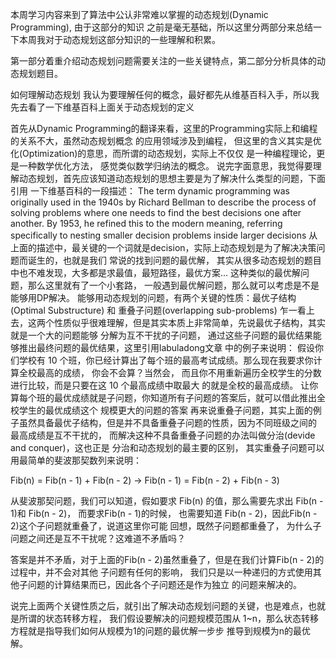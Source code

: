 本周学习内容来到了算法中公认非常难以掌握的动态规划(Dynamic Programming), 由于这部分的知识 之前是毫无基础，所以这里分两部分来总结一下本周我对于动态规划这部分知识的一些理解和积累。

第一部分着重介绍动态规划问题需要关注的一些关键特点，第二部分分析具体的动态规划题目。

如何理解动态规划
我认为要理解任何的概念，最好都先从维基百科入手，所以我先去看了一下维基百科上面关于动态规划的定义

首先从Dynamic Programming的翻译来看，这里的Programming实际上和编程的关系不大，虽然动态规划概念 的应用领域涉及到编程，
但这里的含义其实是优化(Optimization)的意思，而所谓的动态规划，实际上不仅仅 是一种编程理论，更是一种数学优化方法，
感觉类似数学归纳法的概念。
说完字面意思，我觉得要理解动态规划，首先应该知道动态规划的思想主要是为了解决什么类型的问题，下面引用 一下维基百科的一段描述：
The term dynamic programming was originally used in the 1940s by Richard Bellman to describe the process of solving problems where one needs to find the best decisions one after another. By 1953, he refined this to the modern meaning, referring specifically to nesting smaller decision problems inside larger decisions
从上面的描述中，最关键的一个词就是decision，实际上动态规划是为了解决决策问题而诞生的，也就是我们 常说的找到问题的最优解，
其实从很多动态规划的题目中也不难发现，大多都是求最值，最短路径，最优方案... 这种类似的最优解问题，那么这里就有了一个小套路，
一般遇到最优解问题，那么就可以考虑是不是能够用DP解决。
能够用动态规划的问题，有两个关键的性质：最优子结构(Optimal Substructure) 和 重叠子问题(overlapping sub-problems)
乍一看上去，这两个性质似乎很难理解，但是其实本质上非常简单，先说最优子结构，其实就是一个大的问题能够 分解为互不干扰的子问题，
通过这些子问题的最优结果能够推出最终问题的最优结果，这里引用labuladong文章 中的例子来说明：
假设你们学校有 10 个班，你已经计算出了每个班的最高考试成绩。那么现在我要求你计算全校最高的成绩， 你会不会算？当然会，
而且你不用重新遍历全校学生的分数进行比较，而是只要在这 10 个最高成绩中取最大 的就是全校的最高成绩。
让你算每个班的最优成绩就是子问题，你知道所有子问题的答案后，就可以借此推出全校学生的最优成绩这个 规模更大的问题的答案
再来说重叠子问题，其实上面的例子虽然具备最优子结构，但是并不具备重叠子问题的性质，因为不同班级之间的 最高成绩是互不干扰的，
而解决这种不具备重叠子问题的办法叫做分治(devide and conquer)，这也正是 分治和动态规划的最主要的区别，
其实重叠子问题可以用最简单的斐波那契数列来说明：

Fib(n) = Fib(n - 1) + Fib(n - 2) -> Fib(n - 1) = Fib(n - 2) + Fib(n - 3)

从斐波那契问题，我们可以知道，假如要求 Fib(n) 的值，那么需要先求出 Fib(n - 1)和 Fib(n - 2)， 而要求Fib(n - 1)的时候，
也需要知道 Fib(n - 2)，因此Fib(n - 2)这个子问题就重叠了，说道这里你可能 回想，既然子问题都重叠了，
为什么子问题之间还是互不干扰呢？这难道不矛盾吗？

答案是并不矛盾，对于上面的Fib(n - 2)虽然重叠了，但是在我们计算Fib(n - 2)的过程中，并不会对其他 子问题有任何的影响，
我们只是以一种递归的方式使用其他子问题的计算结果而已，因此各个子问题还是作为独立 的问题来解决的。

说完上面两个关键性质之后，就引出了解决动态规划问题的关键，也是难点，也就是所谓的状态转移方程， 
我们假设要解决的问题规模范围从 1~n，那么状态转移方程就是指导我们如何从规模为1的问题的最优解一步步 推导到规模为n的最优解。